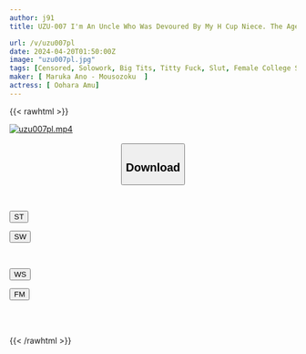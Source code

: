 ```yaml
---
author: j91
title: UZU-007 I'm An Uncle Who Was Devoured By My H Cup Niece. The Age Difference Is 19 Years. Amu Ohara

url: /v/uzu007pl
date: 2024-04-20T01:50:00Z
image: "uzu007pl.jpg"
tags: [Censored, Solowork, Big Tits, Titty Fuck, Slut, Female College Student, Submissive Men	]
maker: [ Maruka Ano - Mousozoku  ]
actress: [ Oohara Amu]
---
```



{{< rawhtml >}}

<div class="video" data-videoid="D9gP2d6wdbikkyl">
    <a href="javascript:;">
        <img src="/v/uzu007pl/uzu007pl.jpg" width="WIDTH" height="HEIGHT" alt="uzu007pl.mp4" loading="lazy">
    </a>
</div>

<script type="text/javascript" src="https://j91.asia/asset/on-demand-st.js"></script>

<br>
  <link rel="stylesheet" href="https://j91.asia/asset/bs5.css">
  
  <center>
  <button class="btn btn-primary" type="button" data-bs-toggle="collapse" data-bs-target=".multi-collapse" aria-expanded="false" aria-controls="multiCollapseExample1 multiCollapseExample2"><h2>Download</h2></button></center>
</p>
<div class="row">
  <div class="col">
    <div class="collapse multi-collapse" id="multiCollapseExample1">
      <div class="card card-body">
	      	      <br>
<div class="buttons">  
<p><a href="https://streamtape.to/v/D9gP2d6wdbikkyl" target="_blank"><button class="btn-hover color-3"><i class="fa fa-download"></i> ST</button></a></p>
<p><a href="https://asnwish.com/um1b4qyjjnhx" target="_blank"><button class="btn-hover color-2"><i class="fa fa-download"></i> SW</button></a></p></div>
    </div>
  </div>
</div>
  <div class="col">
    <div class="collapse multi-collapse" id="multiCollapseExample2">
      <div class="card card-body">
	      <br>
<div class="buttons">
<p><a href="https://wolfstream.tv/u1ib45kfcenl"><button class="btn-hover color-9"><i class="fa fa-download"></i> WS</button></a></p>
<p><a href="https://filemoon.sx/d/nk8luzsz9c6d"><button class="btn-hover color-8"><i class="fa fa-download"></i> FM</button></a></p></div>
<br><br>
      </div>
    </div>
  </div>
</div>

{{< /rawhtml >}}
